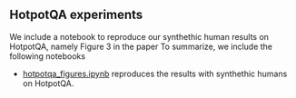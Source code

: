 ## HotpotQA experiments

We include a notebook to reproduce our synthethic human results on HotpotQA, namely Figure 3 in the paper
To summarize, we include the following notebooks

*  [hotpotqa_figures.ipynb](hotpotqa_figures.ipynb) reproduces the results with synthethic humans on HotpotQA.
